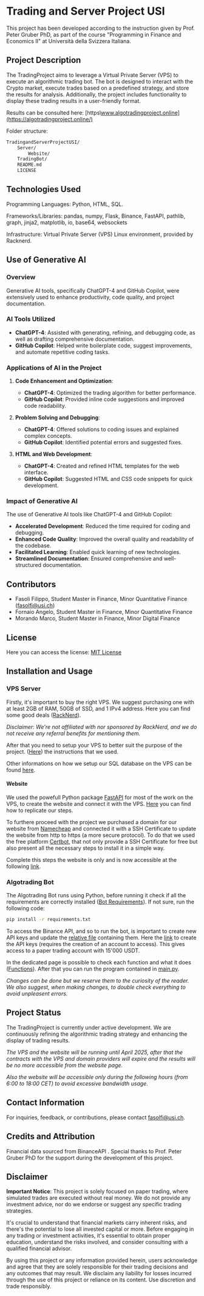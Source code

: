 # Trading and Server Project USI

This project has been developed according to the instruction given by Prof. Peter Gruber PhD, as part of the course "Programming in Finance and Economics II" at Università della Svizzera Italiana.

## Project Description
The TradingProject aims to leverage a Virtual Private Server (VPS) to execute an algorithmic trading bot. The bot is designed to interact with the Crypto market, execute trades based on a predefined strategy, and store the results for analysis. Additionally, the project includes functionality to display these trading results in a user-friendly format.

Results can be consulted here: [https\\www.algotradingproject.online](https://algotradingproject.online/)

Folder structure:
```bash
TradingandServerProjectUSI/
    Server/
        Website/
    TradingBot/
    README.md
    LICENSE
```
## Technologies Used
Programming Languages: Python, HTML, SQL.

Frameworks/Libraries: pandas, numpy, Flask, Binance, FastAPI, pathlib, graph, jinja2, matplotlib, io, base64, websockets

Infrastructure: Virtual Private Server (VPS) Linux environment, provided by Racknerd.

## Use of Generative AI

### Overview
Generative AI tools, specifically ChatGPT-4 and GitHub Copilot, were extensively used to enhance productivity, code quality, and project documentation.

### AI Tools Utilized
- **ChatGPT-4**: Assisted with generating, refining, and debugging code, as well as drafting comprehensive documentation.
- **GitHub Copilot**: Helped write boilerplate code, suggest improvements, and automate repetitive coding tasks.

### Applications of AI in the Project
1. **Code Enhancement and Optimization**:
    - **ChatGPT-4**: Optimized the trading algorithm for better performance.
    - **GitHub Copilot**: Provided inline code suggestions and improved code readability.

2. **Problem Solving and Debugging**:
    - **ChatGPT-4**: Offered solutions to coding issues and explained complex concepts.
    - **GitHub Copilot**: Identified potential errors and suggested fixes.

3. **HTML and Web Development**:
    - **ChatGPT-4**: Created and refined HTML templates for the web interface.
    - **GitHub Copilot**: Suggested HTML and CSS code snippets for quick development.

### Impact of Generative AI
The use of Generative AI tools like ChatGPT-4 and GitHub Copilot:
- **Accelerated Development**: Reduced the time required for coding and debugging.
- **Enhanced Code Quality**: Improved the overall quality and readability of the codebase.
- **Facilitated Learning**: Enabled quick learning of new technologies.
- **Streamlined Documentation**: Ensured comprehensive and well-structured documentation.

## Contributors
- Fasoli Filippo, Student Master in Finance, Minor Quantitative Finance (fasolfi@usi.ch)
- Fornaio Angelo, Student Master in Finance, Minor Quantitative Finance
- Morando Marco, Student Master in Finance, Minor Digital Finance

## License
Here you can access the license: [MIT License](/LICENSE)


## Installation and Usage
### VPS Server
Firstly, it's important to buy the right VPS. We suggest purchasing one with at least 2GB of RAM, 50GB of SSD, and 1 IPv4 address. Here you can find some good deals ([RackNerd](https://www.racknerd.com/BlackFriday/)). 

*Disclaimer: We're not affiliated with nor sponsored by RackNerd, and we do not receive any referral benefits for mentioning them.*

After that you need to setup your VPS to better suit the purpose of the project. ([Here](Server/VPS_Setup.md)) the instructions that we used.

Other informations on how we setup our SQL database on the VPS can be found [here](Server/CreateSQLdatabase.md).

#### Website
We used the powefull Python package [FastAPI](https://fastapi.tiangolo.com/) for most of the work on the VPS, to create the website and connect it with the VPS. [Here](/Server/Website) you can find how to replicate our steps.

To furthere proceed with the project we purchased a domain for our website from [Namecheap](https://www.namecheap.com/domains) and connected it with a SSH Certificate to update the website from http to https (a more secure protocol). To do that we used the free platform [Certbot](https://certbot.eff.org), that not only provide a SSH Certificate for free but also present all the necessary steps to install it in a simple way.

Complete this steps the website is only and is now accessible at the following [link](https://www.algotradingproject.online).



### Algotrading Bot
The Algotrading Bot runs using Python, before running it check if all the requirements are correctly installed ([Bot Requirements](/TradingBot/requirements.txt)). If not sure, run the following code:
```bash
pip install -r requirements.txt
```
To access the Binance API, and so to run the bot, is important to create new API keys and update the [relative file](/TradingBot/api_keys.json) containing them. Here the [link](https://testnet.binancefuture.com/en/futures/BTCUSDT) to create the API keys (requires the creation of an account to access). This gives access to a paper trading account with 15'000 USDT. 

In the dedicated page is possible to check each function and what it does ([Functions](/TradingBot/functions.py)). After that you can run the program contained in [main.py](/TradingBot/bot.py). 

*Changes can be done but we reserve them to the curiosity of the reader. We also suggest, when making changes, to double check everything to avoid unpleasent errors.*

## Project Status
The TradingProject is currently under active development. We are continuously refining the algorithmic trading strategy and enhancing the display of trading results. 

*The VPS and the website will be running until April 2025, after that the contracts with the VPS and domain providers will expire and the results will be no more accessible from the website page.*

*Also the website will be accessible only during the following hours (from 6:00 to 18:00 CET) to avoid excessive bandwidth usage.*

## Contact Information
For inquiries, feedback, or contributions, please contact fasolfi@usi.ch.

## Credits and Attribution
Financial data sourced from BinanceAPI .
Special thanks to Prof. Peter Gruber PhD for the support during the development of this project.

## Disclaimer

**Important Notice**: This project is solely focused on paper trading, where simulated trades are executed without real money. We do not provide any investment advice, nor do we endorse or suggest any specific trading strategies. 

It's crucial to understand that financial markets carry inherent risks, and there's the potential to lose all invested capital or more. Before engaging in any trading or investment activities, it's essential to obtain proper education, understand the risks involved, and consider consulting with a qualified financial advisor. 

By using this project or any information provided herein, users acknowledge and agree that they are solely responsible for their trading decisions and any outcomes that may result. We disclaim any liability for losses incurred through the use of this project or reliance on its content. Use discretion and trade responsibly.

